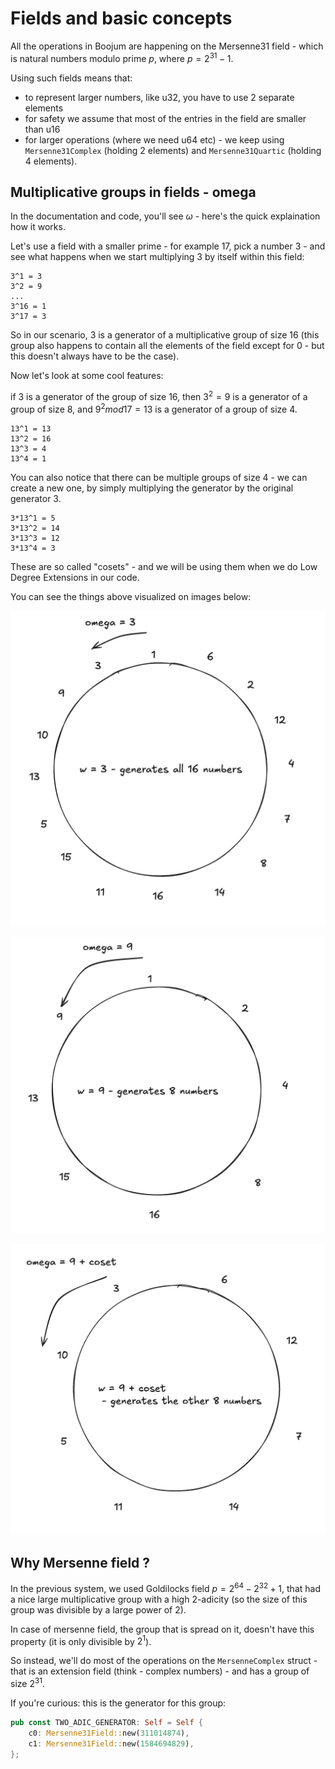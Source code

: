 # Fields and basic concepts

All the operations in Boojum are happening on the Mersenne31 field - which is natural numbers modulo prime $p$, where $p = 2^{31} - 1$.


Using such fields means that:

* to represent larger numbers, like u32, you have to use 2 separate elements
* for safety we assume that most of the entries in the field are smaller than u16
* for larger operations (where we need u64 etc) - we keep using `Mersenne31Complex` (holding 2 elements) and `Mersenne31Quartic` (holding 4 elements).


## Multiplicative groups in fields - omega

In the documentation and code, you'll see $\omega$ - here's the quick explaination how it works.

Let's use a field with a smaller prime - for example 17, pick a number 3 - and see what happens when we start multiplying 3 by itself within this field:

```
3^1 = 3
3^2 = 9
...
3^16 = 1
3^17 = 3 
```

So in our scenario, 3 is a generator of a multiplicative group of size 16 (this group also happens to contain all the elements of the field except for 0 - but this doesn't always have to be the case).

Now let's look at some cool features:

if 3 is a generator of the group of size 16, then $3^2 = 9$ is a generator of a group of size 8, and $9^2 mod 17 = 13$ is a generator of a group of size 4.

```
13^1 = 13
13^2 = 16
13^3 = 4
13^4 = 1
```

You can also notice that there can be multiple groups of size 4 - we can create a new one, by simply multiplying the generator by the original generator $3$.

```
3*13^1 = 5
3*13^2 = 14
3*13^3 = 12
3*13^4 = 3
```

These are so called "cosets" - and we will be using them when we do Low Degree Extensions in our code.

You can see the things above visualized on images below:

![Omega 3 Generator](images/omega_3_generator.png)

![Omega 9 Generator](images/omega_9_generator.png)

![Omega 9 coset](images/omega_9_coset.png)


## Why Mersenne field ?

In the previous system, we used Goldilocks field $p = 2^{64} − 2^{32} +1$, that had a nice large multiplicative group with a high 2-adicity (so the size of this group was divisible by a large power of 2).

In case of mersenne field, the group that is spread on it, doesn't have this property (it is only divisible by $2^1$).

So instead, we'll do most of the operations on the `MersenneComplex` struct - that is an  extension field (think - complex numbers) - and has a group of size $2^31$. 

If you're curious: this is the generator for this group:

```rust
pub const TWO_ADIC_GENERATOR: Self = Self {
    c0: Mersenne31Field::new(311014874),
    c1: Mersenne31Field::new(1584694829),
};
```